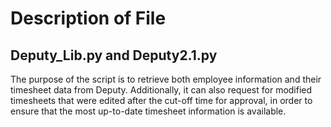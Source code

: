 # Description of File

## Deputy_Lib.py and Deputy2.1.py

The purpose of the script is to retrieve both employee information and their timesheet data from Deputy. Additionally, it can also request for modified timesheets that were edited after the cut-off time for approval, in order to ensure that the most up-to-date timesheet information is available.
